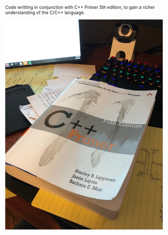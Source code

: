 Code writting in conjunction with C++ Primer 5th edition, to gain a richer understanding of the C/C++ language.


![Primer Textbook](Primer.jpg)
